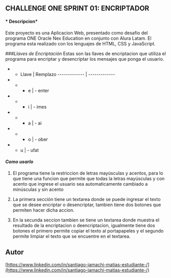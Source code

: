 ## CHALLENGE ONE SPRINT 01: ENCRIPTADOR
 
#### * Descripcion*
Este proyecto es una Aplicacion Web,  presentado  como desafio del programa ONE Oracle Nex Education en conjunto con Alura Latam.
El programa esta realizado con los lenguajes de HTML, CSS y JavaScript.  

###*Llaves  de Encriptación*
Estas son las llaves de encriptacion que utiliza el programa para encriptar y desencriptar los mensajes que ponga el usuario.
                    
- - Llave  | Remplazo
------------- | -------------
- - - e  | -    enter 
- - - i | -   imes
- - - a | -    ai
- - - o | -   ober
- -  u | -  ufat

#### *Como usarlo*
 1. El programa tiene la restriccion de letras mayúsculas y acentos, para lo que tiene una funcion que permite que todas la letras mayúsculas y con acento que ingrese el usuario sea automaticamente cambiado a minúsculas y sin acento

1. La primera sección tiene un textarea donde se puede ingresar el texto que se desee encriptar o desencriptar, tambien tiene dos botones que permiten hacer dicha accion.

1. En la secunda seccion tambien se tiene un textarea donde muestra el resultado de la encriptacion o deencriptacion, igualmente tiene dos botones el primero permite copiar el texto al portapapeles y el segundo permite limpiar el texto que se encuentre en el textarea.
## Autor
[https://www.linkedin.com/in/santiago-jamachi-matias-estudiante-/](https://www.linkedin.com/in/santiago-jamachi-matias-estudiante-/)